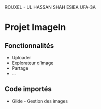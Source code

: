 ROUXEL - UL HASSAN SHAH
ESIEA UFA-3A

<h1>Projet ImageIn</h1>

<h2>Fonctionnalités</h2>
<ul>
    <li>Uploader</li>
    <li>Explorateur d'image</li>
    <li>Partage</li>
    <li>...</li>
</ul>

<h2>Code importés</h2>
<ul>
    <li>Glide - Gestion des images</li>
</ul>